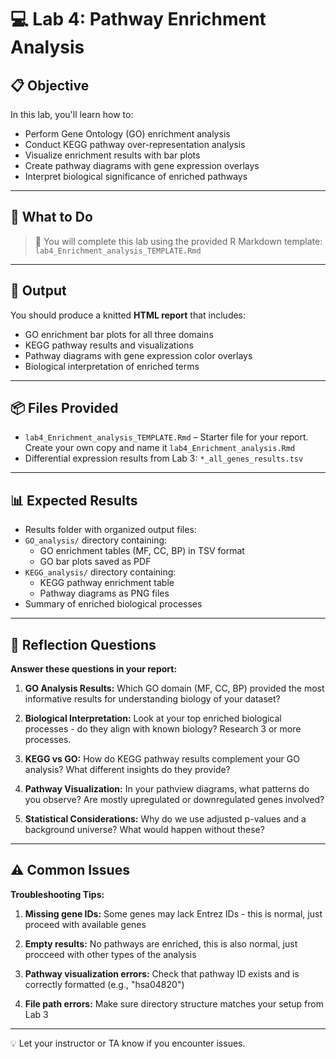 # 💻 Lab 4: Pathway Enrichment Analysis

## 📋 Objective
In this lab, you'll learn how to:
- Perform Gene Ontology (GO) enrichment analysis
- Conduct KEGG pathway over-representation analysis
- Visualize enrichment results with bar plots
- Create pathway diagrams with gene expression overlays
- Interpret biological significance of enriched pathways

---

## 📂 What to Do
> 🧠 You will complete this lab using the provided R Markdown template: `lab4_Enrichment_analysis_TEMPLATE.Rmd`

---

## 🚀 Output
You should produce a knitted **HTML report** that includes:
- GO enrichment bar plots for all three domains
- KEGG pathway results and visualizations
- Pathway diagrams with gene expression color overlays
- Biological interpretation of enriched terms

---

## 📦 Files Provided
- `lab4_Enrichment_analysis_TEMPLATE.Rmd` – Starter file for your report. Create your own copy and name it `lab4_Enrichment_analysis.Rmd`
- Differential expression results from Lab 3: `*_all_genes_results.tsv`

---

## 📊 Expected Results
- Results folder with organized output files:
 - `GO_analysis/` directory containing:
   - GO enrichment tables (MF, CC, BP) in TSV format
   - GO bar plots saved as PDF
 - `KEGG_analysis/` directory containing:
   - KEGG pathway enrichment table
   - Pathway diagrams as PNG files
- Summary of enriched biological processes 

---

## 🧠 Reflection Questions

**Answer these questions in your report:**

1. **GO Analysis Results:** Which GO domain (MF, CC, BP) provided the most informative results for understanding biology of your dataset?

2. **Biological Interpretation:** Look at your top enriched biological processes - do they align with known biology? Research 3 or more processes.

3. **KEGG vs GO:** How do KEGG pathway results complement your GO analysis? What different insights do they provide?

4. **Pathway Visualization:** In your pathview diagrams, what patterns do you observe? Are mostly upregulated or downregulated genes involved?

5. **Statistical Considerations:** Why do we use adjusted p-values and a background universe? What would happen without these?

---

## ⚠️ Common Issues

**Troubleshooting Tips:**

1. **Missing gene IDs:** Some genes may lack Entrez IDs - this is normal, just proceed with available genes

2. **Empty results:** No pathways are enriched, this is also normal, just procceed with other types of the analysis 

3. **Pathway visualization errors:** Check that pathway ID exists and is correctly formatted (e.g., "hsa04820")

4. **File path errors:** Make sure directory structure matches your setup from Lab 3

---

💡 Let your instructor or TA know if you encounter issues.
